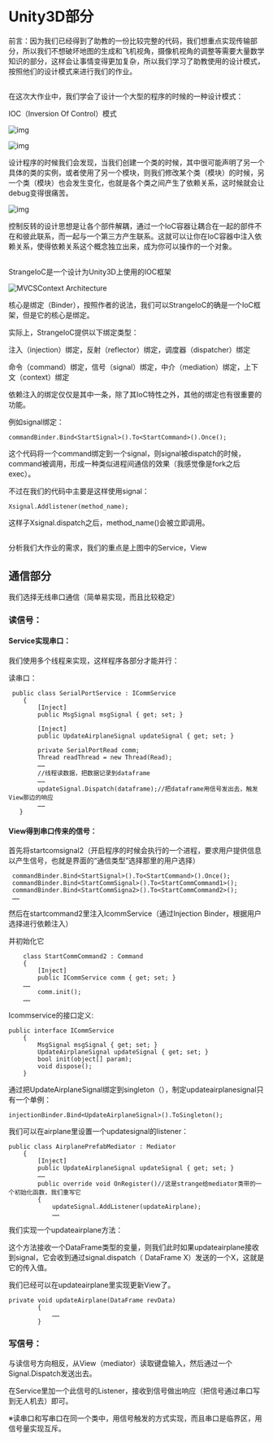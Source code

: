 # Unity3D部分

前言：因为我们已经得到了助教的一份比较完整的代码，我们想重点实现传输部分，所以我们不想破坏地图的生成和飞机视角，摄像机视角的调整等需要大量数学知识的部分，这样会让事情变得更加复杂，所以我们学习了助教使用的设计模式，按照他们的设计模式来进行我们的作业。

## 

在这次大作业中，我们学会了设计一个大型的程序的时候的一种设计模式：

IOC（Inversion Of Control）模式

![img](http://p.blog.csdn.net/images/p_blog_csdn_net/wanghao72214/EntryImages/20090308/%E9%BD%BF%E8%BD%AE_%E8%80%A6%E5%90%88%E5%85%B3%E7%B3%BB_full.jpg)

![img](http://p.blog.csdn.net/images/p_blog_csdn_net/wanghao72214/EntryImages/20090308/%E4%B9%B1%E9%BA%BB_%E8%80%A6%E5%90%88%E5%85%B3%E7%B3%BB.JPG)

设计程序的时候我们会发现，当我们创建一个类的时候，其中很可能声明了另一个具体的类的实例，或者使用了另一个模块，则我们修改某个类（模块）的时候，另一个类（模块）也会发生变化，也就是各个类之间产生了依赖关系，这时候就会让debug变得很痛苦。

![img](http://p.blog.csdn.net/images/p_blog_csdn_net/wanghao72214/EntryImages/20090308/%E9%BD%BF%E8%BD%AE_%E8%A7%A3%E8%80%A6%E5%90%88_full.jpg)

控制反转的设计思想是让各个部件解耦，通过一个IoC容器让耦合在一起的部件不在和彼此联系，而一起与一个第三方产生联系。这就可以让你在IoC容器中注入依赖关系，使得依赖关系这个概念独立出来，成为你可以操作的一个对象。

## 

StrangeIoC是一个设计为Unity3D上使用的IOC框架

![MVCSContext Architecture](http://strangeioc.github.io/strangeioc/class-flow.png)

核心是绑定（Binder），按照作者的说法，我们可以StrangeIoC的确是一个IoC框架，但是它的核心是绑定。

实际上，StrangeIoC提供以下绑定类型：

注入（injection）绑定，反射（reflector）绑定，调度器（dispatcher）绑定

命令（command）绑定，信号（signal）绑定，中介（mediation）绑定，上下文（context）绑定

依赖注入的绑定仅仅是其中一条，除了其IoC特性之外，其他的绑定也有很重要的功能。

例如signal绑定：

 `commandBinder.Bind<StartSignal>().To<StartCommand>().Once();`

这个代码将一个command绑定到一个signal，则signal被dispatch的时候，command被调用，形成一种类似进程间通信的效果（我感觉像是fork之后exec）。

不过在我们的代码中主要是这样使用signal：

```
Xsignal.Addlistener(method_name);
```

这样子Xsignal.dispatch之后，method_name()会被立即调用。

## 

分析我们大作业的需求，我们的重点是上图中的Service，View

## 通信部分

我们选择无线串口通信（简单易实现，而且比较稳定）

### 读信号：

#### Service实现串口：

我们使用多个线程来实现，这样程序各部分才能并行：

读串口：

```
 public class SerialPortService : ICommService
    {
        [Inject]
        public MsgSignal msgSignal { get; set; }

        [Inject]
        public UpdateAirplaneSignal updateSignal { get; set; }

        private SerialPortRead comm;
        Thread readThread = new Thread(Read);
        ……
        //线程读数据，把数据记录到dataframe
        ……
        updateSignal.Dispatch(dataframe);//把dataframe用信号发出去，触发View那边的响应
        ……
   }
```

#### View得到串口传来的信号：

首先将startcomsignal2（开启程序的时候会执行的一个进程，要求用户提供信息以产生信号，也就是界面的“通信类型”选择那里的用户选择）

```
 commandBinder.Bind<StartSignal>().To<StartCommand>().Once();
 commandBinder.Bind<StartCommSignal>().To<StartCommCommand1>();
 commandBinder.Bind<StartCommSigna2>().To<StartCommCommand2>();
 ……
```

然后在startcommand2里注入IcommService（通过Injection Binder，根据用户选择进行依赖注入）

并初始化它

```
 	class StartCommCommand2 : Command
    {
        [Inject]
        public ICommService comm { get; set; }
	……
		comm.init();
	……
```

Icommservice的接口定义:

```
public interface ICommService
    {
        MsgSignal msgSignal { get; set; }
        UpdateAirplaneSignal updateSignal { get; set; }
        bool init(object[] param);
        void dispose();
    }
```

通过把UpdateAirplaneSignal绑定到singleton（），制定updateairplanesignal只有一个单例：

`injectionBinder.Bind<UpdateAirplaneSignal>().ToSingleton();`

我们可以在airplane里设置一个updatesignal的listener：

```
public class AirplanePrefabMediator : Mediator
    {
        [Inject]
        public UpdateAirplaneSignal updateSignal { get; set; }
        ……
        public override void OnRegister()//这是strange给mediator类带的一个初始化函数，我们重写它
        {
            updateSignal.AddListener(updateAirplane);
            ……

```

我们实现一个updateairplane方法：

这个方法接收一个DataFrame类型的变量，则我们此时如果updateairplane接收到signal，它会收到通过signal.dispatch（ DataFrame X）发送的一个X，这就是它的传入值。

我们已经可以在updateairplane里实现更新View了。

```
private void updateAirplane(DataFrame revData)
        {
            ……
        }
```
### 写信号：

与读信号方向相反，从View（mediator）读取键盘输入，然后通过一个Signal.Dispatch发送出去。

在Service里加一个此信号的Listener，接收到信号做出响应（把信号通过串口写到无人机去）即可。

※读串口和写串口在同一个类中，用信号触发的方式实现，而且串口是临界区，用信号量实现互斥。
